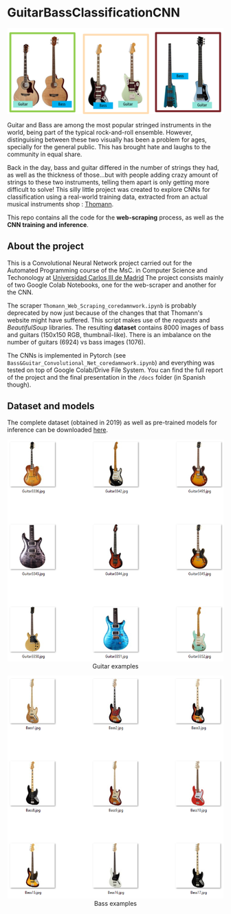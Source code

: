 # GuitarBassClassificationCNN

<p align="center">
  <img src="media/examples.png">
</p>

Guitar and Bass are among the most popular stringed instruments in the world, being part of the typical rock-and-roll
ensemble.
However, distinguising between these two visually has been a problem for ages, specially for the general public.
This has brought hate and laughs to the community in equal share.

Back in the day, bass and guitar differed in the number of strings they had, as well as the thickness of those...but
with people adding crazy amount of strings to these two instruments, telling them apart is only getting more difficult
to solve!
This silly little project was created to explore CNNs for classification using a real-world training data, extracted
from an actual musical instruments shop : [Thomann](https://www.thomann.de/).

This repo contains all the code for the **web-scraping** process, as well as the **CNN training and inference**.

## About the project

This is a Convolutional Neural Network project carried out for the Automated Programming course of the MsC. in Computer
Science and Techonology at [Universidad Carlos III de Madrid](https://www.uc3m.es/Inicio)
The project consists mainly of two Google Colab Notebooks, one for the web-scraper and another for the CNN.

The scraper `Thomann_Web_Scraping_coredamnwork.ipynb` is probably deprecated by now just because of the changes that
that Thomann's website might have suffered.
This script makes use of the _requests_ and _BeautifulSoup_ libraries.
The resulting **dataset** contains 8000 images of bass and guitars (150x150 RGB, thumbnail-like). There is an imbalance
on the number of guitars (6924) vs bass images (1076).

The CNNs is implemented in Pytorch (see `Bass&Guitar_Convolutional_Net_coredamnwork.ipynb`) and everything was tested on
top of Google Colab/Drive File System.
You can find the full report of the project and the final presentation in the `/docs` folder (in Spanish though).

## Dataset and models

The complete dataset (obtained in 2019) as well as pre-trained models for inference can be
downloaded  [here](https://drive.google.com/drive/folders/12QiXJj9cZJzijI63JD5-70n2o_QhvOj5?usp=sharing).

<p align="center">
  <img src="media/guitar-examples.png">
<comment> Guitar examples</comment>
</p>
<p align="center">
  <img src="media/bass-examples.png">
<comment> Bass examples</comment>
</p>
